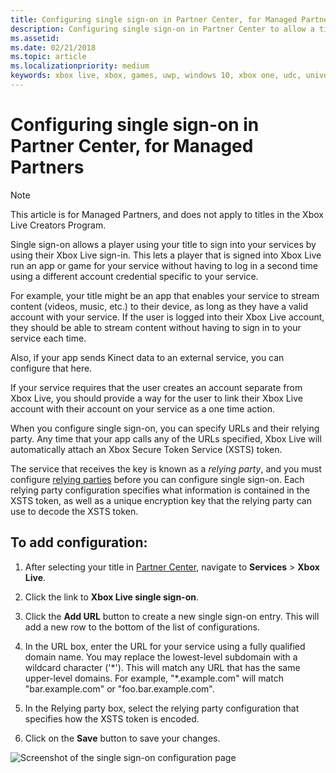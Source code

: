 ```yaml
---
title: Configuring single sign-on in Partner Center, for Managed Partners
description: Configuring single sign-on in Partner Center to allow a title to sign a user into your services by using their Xbox Live ID.
ms.assetid:
ms.date: 02/21/2018
ms.topic: article
ms.localizationpriority: medium
keywords: xbox live, xbox, games, uwp, windows 10, xbox one, udc, universal developer center, single sign-on
---
```


# Configuring single sign-on in Partner Center, for Managed Partners

> [!NOTE]
> This article is for Managed Partners, and does not apply to titles in the Xbox Live Creators Program.

Single sign-on allows a player using your title to sign into your services by using their Xbox Live sign-in.
This lets a player that is signed into Xbox Live run an app or game for your service without having to log in a second time using a different account credential specific to your service.

For example, your title might be an app that enables your service to stream content (videos, music, etc.) to their device, as long as they have a valid account with your service.
If the user is logged into their Xbox Live account, they should be able to stream content without having to sign in to your service each time.

Also, if your app sends Kinect data to an external service, you can configure that here.

If your service requires that the user creates an account separate from Xbox Live, you should provide a way for the user to link their Xbox Live account with their account on your service as a one time action.

When you configure single sign-on, you can specify URLs and their relying party.
Any time that your app calls any of the URLs specified, Xbox Live will automatically attach an Xbox Secure Token Service (XSTS) token.

The service that receives the key is known as a *relying party*, and you must configure [relying parties](https://developer.microsoft.com/en-US/xboxconfig/relyingparties/index) before you can configure single sign-on.
Each relying party configuration specifies what information is contained in the XSTS token, as well as a unique encryption key that the relying party can use to decode the XSTS token.


## To add configuration:

1. After selecting your title in [Partner Center](https://partner.microsoft.com/dashboard), navigate to **Services** > **Xbox Live**.

2. Click the link to **Xbox Live single sign-on**.

3. Click the **Add URL** button to create a new single sign-on entry. This will add a new row to the bottom of the list of configurations.

4. In the URL box, enter the URL for your service using a fully qualified domain name. You may replace the lowest-level subdomain with a wildcard character ('\*'). This will match any URL that has the same upper-level domains. For example, "*.example.com&quot; will match "bar.example.com" or "foo.bar.example.com".

5. In the Relying party box, select the relying party configuration that specifies how the XSTS token is encoded.

6. Click on the **Save** button to save your changes.

![Screenshot of the single sign-on configuration page](../../../images/dev-center/single-signon.png)
